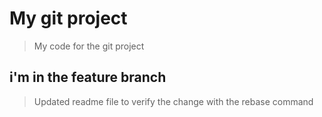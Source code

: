# My git project


> My code for the git project

## i'm in the feature branch 


> Updated readme file to verify the change with the rebase command
